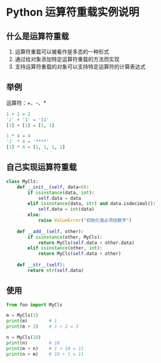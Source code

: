 # Python 运算符重载实例说明

## 什么是运算符重载
1. 运算符重载可以被看作是多态的一种形式
1. 通过给对象添加特定运算符重载的方法而实现
1. 支持运算符重载的对象可以支持特定运算符的计算表达式

## 举例
运算符：+、-、*
```python
1 + 1 = 2
'1' + '1' = '11'
[1] + [1] = [1, 1]

1 * 4 = 4
'1' * 4 = '****'
[1] * 4 = [1, 1, 1, 1]
```

## 自己实现运算符重载
```python
class MyCls:
    def __init__(self, data=0):
        if isinstance(data, int):
            self.data = data
        elif isinstance(data, str) and data.isdecimal():
            self.data = int(data)
        else:
            raise ValueError("初始化值必须给数字")
            
    def __add__(self, other):
        if isinstance(other, MyCls):
            return MyCls(self.data + other.data)
        elif isinstance(other, int):
            return MyCls(self.data + other)
            
    def __str__(self):
        return str(self.data)
```

## 使用
```python
from foo import MyCls

m = MyCls(1)
print(m)        # 1
print(m + 2)    # 1 + 2 = 3

n = MyCls(10)
print(n)        # 10
print(m + n)    # 1 + 10 = 11
print(n + m)    # 10 + 1 = 11
```